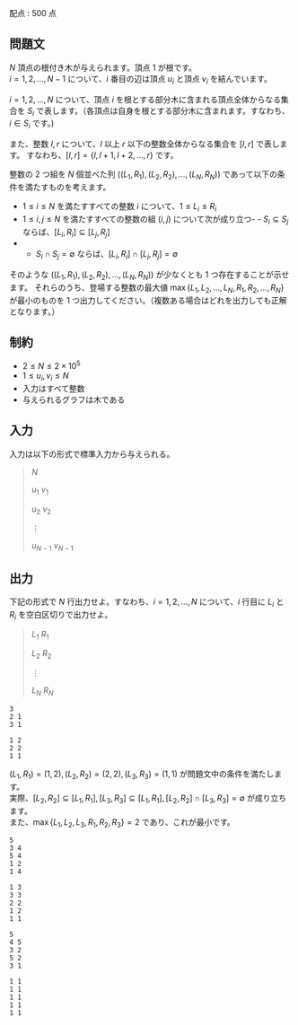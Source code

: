配点 : $500$ 点

## 問題文

$N$ 頂点の根付き木が与えられます。頂点 $1$ が根です。<br>
$i = 1, 2, \ldots, N-1$ について、$i$ 番目の辺は頂点 $u_i$ と頂点 $v_i$ を結んでいます。

$i = 1, 2, \ldots, N$ について、頂点 $i$ を根とする部分木に含まれる頂点全体からなる集合を $S_i$ で表します。（各頂点は自身を根とする部分木に含まれます。すなわち、$i \in S_i$ です。)

また、整数 $l, r$ について、$l$ 以上 $r$ 以下の整数全体からなる集合を $[l, r]$ で表します。
すなわち、$[l, r] = \lbrace l, l+1, l+2, \ldots, r \rbrace$ です。

整数の $2$ つ組を $N$ 個並べた列 $\big((L_1, R_1), (L_2, R_2), \ldots, (L_N, R_N)\big)$ であって以下の条件を満たすものを考えます。

- $1 \leq i \leq N$ を満たすすべての整数 $i$ について、$1 \leq L_i \leq R_i$
- $1 \leq i, j \leq N$ を満たすすべての整数の組 $(i, j)$ について次が成り立つ-   - $S_i \subseteq S_j$ ならば、$[L_i, R_i] \subseteq [L_j, R_j]$
-   - $S_i \cap S_j = \emptyset$ ならば、$[L_i, R_i] \cap [L_j, R_j] = \emptyset$

そのような $\big((L_1, R_1), (L_2, R_2), \ldots, (L_N, R_N)\big)$ が少なくとも $1$ つ存在することが示せます。
それらのうち、登場する整数の最大値 $\max \lbrace L_1, L_2, \ldots, L_N, R_1, R_2, \ldots, R_N \rbrace$ が最小のものを $1$ つ出力してください。（複数ある場合はどれを出力しても正解となります。）

## 制約

- $2 \leq N \leq 2 \times 10^5$
- $1 \leq u_i, v_i \leq N$
- 入力はすべて整数
- 与えられるグラフは木である

## 入力

入力は以下の形式で標準入力から与えられる。

> $N$
> 
> $u_1$ $v_1$
> 
> $u_2$ $v_2$
> 
> $\vdots$
> 
> $u_{N-1}$ $v_{N-1}$

## 出力

下記の形式で $N$ 行出力せよ。すなわち、$i = 1, 2, \ldots, N$ について、$i$ 行目に $L_i$ と $R_i$ を空白区切りで出力せよ。

> $L_1$ $R_1$
> 
> $L_2$ $R_2$
> 
> $\vdots$
> 
> $L_N$ $R_N$

```input1
3
2 1
3 1
```

```output1
1 2
2 2
1 1
```

$(L_1, R_1) = (1, 2), (L_2, R_2) = (2, 2), (L_3, R_3) = (1, 1)$ が問題文中の条件を満たします。<br>
実際、$[L_2, R_2] \subseteq [L_1, R_1], [L_3, R_3] \subseteq [L_1, R_1], [L_2, R_2] \cap [L_3, R_3] = \emptyset$ が成り立ちます。<br>
また、$\max \lbrace L_1, L_2, L_3, R_1, R_2, R_3 \rbrace = 2$ であり、これが最小です。

```input2
5
3 4
5 4
1 2
1 4
```

```output2
1 3
3 3
2 2
1 2
1 1
```

```input3
5
4 5
3 2
5 2
3 1
```

```output3
1 1
1 1
1 1
1 1
1 1
```